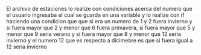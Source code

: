 El archivo de estaciones lo realize con condiciones acerca del numero que el usuario ingresaba el cual se guarda en una variable y lo realize con if haciendo una condicion que que si era un numero de 1 y 2 fuera invierno y si fuera  mayor que 2 y menor que 6 fuera primavera, si fuera mayor que 5 y menor que 9 seria verano y si fuera mayor que 8 y menor que 12 seria invierno y el numero 12 que es  respecto a dicimebre es que si fuera igual a 12 seria invierno 